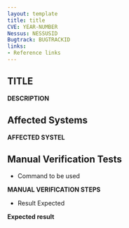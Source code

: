 ```yaml
---
layout: template
title: title
CVE: YEAR-NUMBER
Nessus: NESSUSID
Bugtrack: BUGTRACKID
links:
- Reference links
---
```


TITLE
---------------
__DESCRIPTION__

Affected Systems
----------------

__AFFECTED SYSTEL__

Manual Verification Tests
-------------------------

* Command to be used

__MANUAL VERIFICATION STEPS__

* Result Expected

__Expected result__
